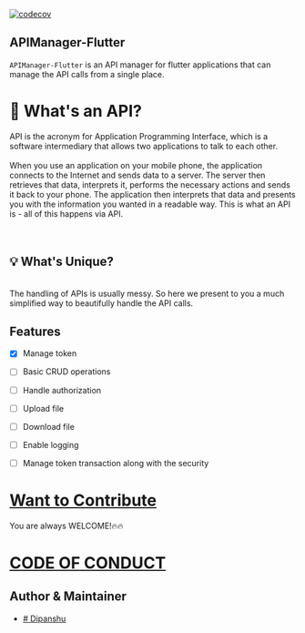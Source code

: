 [![codecov](https://codecov.io/gh/101Loop/APIManager-Flutter/branch/master/graph/badge.svg?token=770R0EZKQG)](undefined)

## APIManager-Flutter
`APIManager-Flutter` is an API manager for flutter applications that can manage
the API calls from a single place.<br>

# 🔮 What's an API?
  API is the acronym for Application Programming Interface, which is a software intermediary that allows two applications to talk to each other.<br> 
<br>  When you use an application on your mobile phone, the application connects to the Internet and sends data to a server. The server then retrieves that data, interprets it, performs the necessary actions and sends it back to your phone. The application then interprets that data and presents you with the information you wanted in a readable way. This is what an API is - all of this happens via API.<br>
<br><br> 

## 💡 What's Unique?
<br> The handling of APIs is usually messy. So here we present to you a much simplified way to beautifully handle the API calls.

## Features
- [x] Manage token 
- [ ] Basic CRUD operations
- [ ] Handle authorization
- [ ] Upload file
- [ ] Download file
- [ ] Enable logging
- [ ] Manage token transaction along with the security


# [Want to Contribute](https://github.com/101Loop/APIManager-Flutter/blob/master/CONTRIBUTING.md)
You are always WELCOME!🔥🔥

# [CODE OF CONDUCT](https://github.com/101Loop/APIManager-Flutter/blob/master/CODE_OF_CONDUCT.md)



## Author & Maintainer

- [# Dipanshu](https://github.com/iamdipanshusingh)
